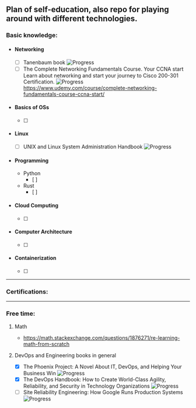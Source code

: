 ## Plan of self-education, also repo for playing around with different technologies.

### Basic knowledge:
- #### Networking 
	- [ ] Tanenbaum book ![Progress](https://progress-bar.dev/10/?title=progress) 
	- [ ] The Complete Networking Fundamentals Course. Your CCNA start Learn about networking and start your journey to Cisco 200-301 Certification. ![Progress](https://progress-bar.dev/0/?title=progress)  
	https://www.udemy.com/course/complete-networking-fundamentals-course-ccna-start/ 

- #### Basics of OSs
	- [ ] 

- #### Linux
	- [ ] UNIX and Linux System Administration Handbook ![Progress](https://progress-bar.dev/0/?title=progress)  

- #### Programming
  - Python
  	- [ ] 
  - Rust
   	- [ ] 

- #### Cloud Computing
	- [ ] 

- #### Computer Architecture
	- [ ]

- #### Containerization
	- [ ]

---

### Certifications:


---

### Free time:
1) Math
	- https://math.stackexchange.com/questions/1876271/re-learning-math-from-scratch 

2) DevOps and Engineering books in general
	- [x] The Phoenix Project: A Novel About IT, DevOps, and Helping Your Business Win ![Progress](https://progress-bar.dev/100/?title=progress) 
	- [x] The DevOps Handbook: How to Create World-Class Agility, Reliability, and Security in Technology Organizations ![Progress](https://progress-bar.dev/100/?title=progress) 
	- [ ] Site Reliability Engineering: How Google Runs Production Systems ![Progress](https://progress-bar.dev/0/?title=progress) 
